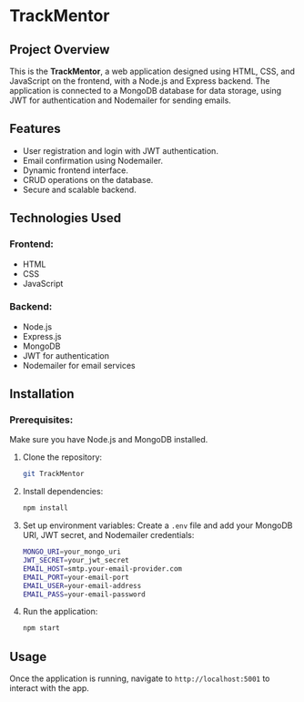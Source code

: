 # TrackMentor

## Project Overview
This is the **TrackMentor**, a web application designed using HTML, CSS, and JavaScript on the frontend, with a Node.js and Express backend. The application is connected to a MongoDB database for data storage, using JWT for authentication and Nodemailer for sending emails.

## Features
- User registration and login with JWT authentication.
- Email confirmation using Nodemailer.
- Dynamic frontend interface.
- CRUD operations on the database.
- Secure and scalable backend.

## Technologies Used
### Frontend:
- HTML
- CSS
- JavaScript

### Backend:
- Node.js
- Express.js
- MongoDB
- JWT for authentication
- Nodemailer for email services

## Installation

### Prerequisites:
Make sure you have Node.js and MongoDB installed.

1. Clone the repository:
    ```bash
    git TrackMentor
    ```

2. Install dependencies:
    ```bash
    npm install
    ```

3. Set up environment variables:
   Create a `.env` file and add your MongoDB URI, JWT secret, and Nodemailer credentials:
    ```bash
    MONGO_URI=your_mongo_uri
    JWT_SECRET=your_jwt_secret
    EMAIL_HOST=smtp.your-email-provider.com
    EMAIL_PORT=your-email-port
    EMAIL_USER=your-email-address
    EMAIL_PASS=your-email-password
    ```

4. Run the application:
    ```bash
    npm start
    ```

## Usage
Once the application is running, navigate to `http://localhost:5001` to interact with the app.
